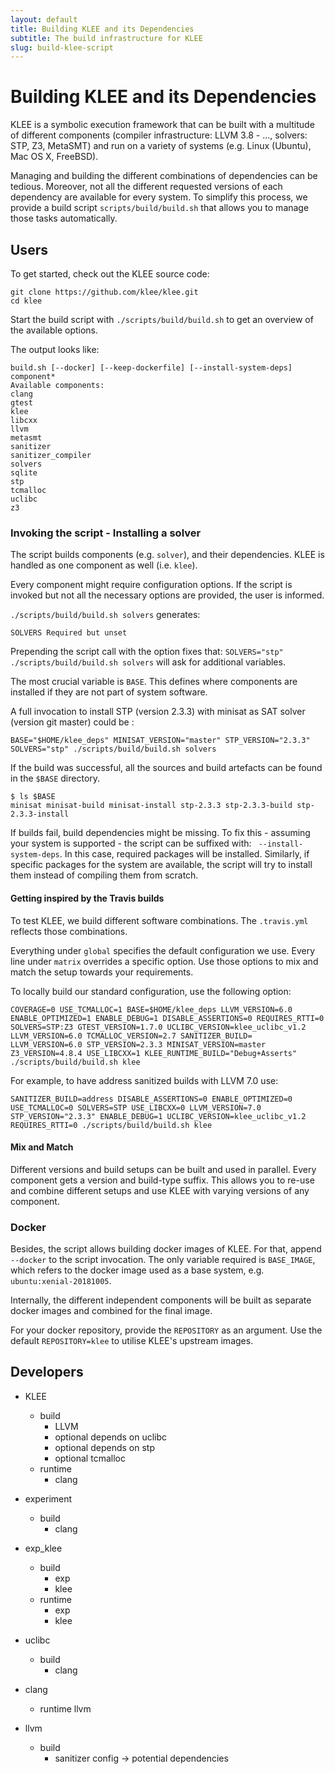 ```yaml
---
layout: default
title: Building KLEE and its Dependencies
subtitle: The build infrastructure for KLEE
slug: build-klee-script
---
```


# Building KLEE and its Dependencies

KLEE is a symbolic execution framework that can be built with a multitude of different components (compiler infrastructure: LLVM 3.8 - ..., solvers: STP, Z3, MetaSMT) and run on a variety of systems (e.g. Linux (Ubuntu), Mac OS X, FreeBSD).

Managing and building the different combinations of dependencies can be tedious. Moreover, not all the different requested versions of each dependency are available for every system. To simplify this process, we provide a build script `scripts/build/build.sh` that allows you to manage those tasks automatically.


## Users

To get started, check out the KLEE source code:
```
git clone https://github.com/klee/klee.git
cd klee
```

Start the build script with `./scripts/build/build.sh` to get an overview of the available options.

The output looks like:
```
build.sh [--docker] [--keep-dockerfile] [--install-system-deps] component*
Available components:
clang
gtest
klee
libcxx
llvm
metasmt
sanitizer
sanitizer_compiler
solvers
sqlite
stp
tcmalloc
uclibc
z3
```

### Invoking the script - Installing a solver

The script builds components (e.g. `solver`), and their dependencies. KLEE is handled as one component as well (i.e. `klee`).

Every component might require configuration options. If the script is invoked but not all the necessary options are provided, the user is informed.

`./scripts/build/build.sh solvers` generates:

```
SOLVERS Required but unset
```

Prepending the script call with the option fixes that: `SOLVERS="stp" ./scripts/build/build.sh solvers` will ask for additional variables.

The most crucial variable is `BASE`. This defines where components are installed if they are not part of system software.

A full invocation to install STP (version 2.3.3) with minisat as SAT solver (version git master) could be :
```
BASE="$HOME/klee_deps" MINISAT_VERSION="master" STP_VERSION="2.3.3" SOLVERS="stp" ./scripts/build/build.sh solvers
```

If the build was successful, all the sources and build artefacts can be found in the `$BASE` directory.
```
$ ls $BASE
minisat minisat-build minisat-install stp-2.3.3 stp-2.3.3-build stp-2.3.3-install
```

If builds fail, build dependencies might be missing.
To fix this - assuming your system is supported - the script can be suffixed with: ` --install-system-deps`.
In this case, required packages will be installed.
Similarly, if specific packages for the system are available, the script will try to install them instead of compiling them from scratch.

#### Getting inspired by the Travis builds
To test KLEE, we build different software combinations. The `.travis.yml` reflects those combinations.

Everything under `global` specifies the default configuration we use.
Every line under `matrix` overrides a specific option.
Use those options to mix and match the setup towards your requirements.

To locally build our standard configuration, use the following option:

```
COVERAGE=0 USE_TCMALLOC=1 BASE=$HOME/klee_deps LLVM_VERSION=6.0 ENABLE_OPTIMIZED=1 ENABLE_DEBUG=1 DISABLE_ASSERTIONS=0 REQUIRES_RTTI=0 SOLVERS=STP:Z3 GTEST_VERSION=1.7.0 UCLIBC_VERSION=klee_uclibc_v1.2 LLVM_VERSION=6.0 TCMALLOC_VERSION=2.7 SANITIZER_BUILD= LLVM_VERSION=6.0 STP_VERSION=2.3.3 MINISAT_VERSION=master Z3_VERSION=4.8.4 USE_LIBCXX=1 KLEE_RUNTIME_BUILD="Debug+Asserts" ./scripts/build/build.sh klee
```

For example, to have address sanitized builds with LLVM 7.0 use:
```
SANITIZER_BUILD=address DISABLE_ASSERTIONS=0 ENABLE_OPTIMIZED=0 USE_TCMALLOC=0 SOLVERS=STP USE_LIBCXX=0 LLVM_VERSION=7.0 STP_VERSION="2.3.3" ENABLE_DEBUG=1 UCLIBC_VERSION=klee_uclibc_v1.2 REQUIRES_RTTI=0 ./scripts/build/build.sh klee
```

#### Mix and Match

Different versions and build setups can be built and used in parallel.
Every component gets a version and build-type suffix. This allows you to re-use and combine different setups and use KLEE with varying versions of any component.

### Docker

Besides, the script allows building docker images of KLEE.
For that, append `--docker` to the script invocation. The only variable required is `BASE_IMAGE`, which refers to the docker image used as a base system, e.g. `ubuntu:xenial-20181005`.

Internally, the different independent components will be built as separate docker images and combined for the final image.

For your docker repository, provide the `REPOSITORY` as an argument.
Use the default `REPOSITORY=klee` to utilise KLEE's upstream images.

## Developers


- KLEE
  - build
    - LLVM
    - optional depends on uclibc
    - optional depends on stp
    - optional tcmalloc
  - runtime
    - clang

- experiment
  - build
    - clang

- exp_klee
  - build
    - exp
    - klee
  - runtime
    - exp
    - klee

- uclibc
  - build
    - clang

- clang
  - runtime
    llvm

- llvm
  - build
    - sanitizer
config -> potential dependencies

